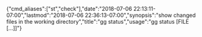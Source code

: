 {"cmd_aliases":["st","check"],"date":"2018-07-06 22:13:11-07:00","lastmod":"2018-07-06 22:36:13-07:00","synopsis":"show changed files in the working directory","title":"gg status","usage":"gg status [FILE [...]]"}
